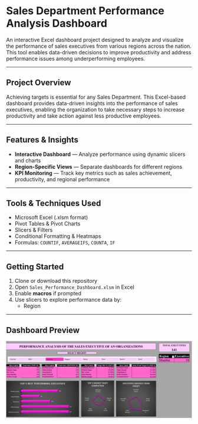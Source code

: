 # Sales Department Performance Analysis Dashboard

An interactive Excel dashboard project designed to analyze and visualize the performance of sales executives from various regions across the nation. This tool enables data-driven decisions to improve productivity and address performance issues among underperforming employees.

---

## Project Overview

Achieving targets is essential for any Sales Department. This Excel-based dashboard provides data-driven insights into the performance of sales executives, enabling the organization to take necessary steps to increase productivity and take action against less productive employees.

---

## Features & Insights

- **Interactive Dashboard** — Analyze performance using dynamic slicers and charts  
- **Region-Specific Views** — Separate dashboards for different regions  
- **KPI Monitoring** — Track key metrics such as sales achievement, productivity, and regional performance

---

## Tools & Techniques Used

- Microsoft Excel (.xlsm format)
- Pivot Tables & Pivot Charts
- Slicers & Filters
- Conditional Formatting & Heatmaps
- Formulas: `COUNTIF`, `AVERAGEIFS`, `COUNTA`, `IF`

---

## Getting Started

1. Clone or download this repository  
2. Open `Sales_Performance_Dashboard.xlsm` in Excel  
3. Enable **macros** if prompted  
4. Use slicers to explore performance data by:
   - Region  

---

## Dashboard Preview
![Preview Dashboard](preview.png)
